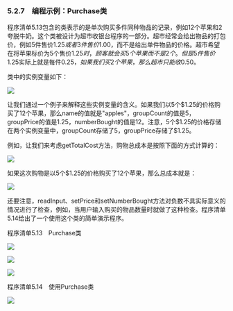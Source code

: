    

### 5.2.7　编程示例：Purchase类

程序清单5.13包含的类表示的是单次购买多件同种物品的记录，例如12个苹果和2夸脱牛奶。这个类被设计为超市收银台程序的一部分。超市经常会给出物品的打包价，例如5件售价$1.25或者3件售价$1.00，而不是给出单件物品的价格。超市希望在将苹果标价为5个售价$1.25时，顾客就会买5个苹果而不是2个。但是5件售价$1.25实际上就是每件$0.25，如果我们买2个苹果，那么超市只能收$0.50。

类中的实例变量如下：

![](0-Assets/Epubook/程序员编程语言经典合集（计算机科学丛书5册套装），javapython编程语言含经典教材龙书《编译原理》%20(Bruce%20Eckel%20%20Alfred%20V.%20Aho%20%20Monica%20S.%20Lam%20etc.)%20(Z-Library)/images/image10210.jpeg)

让我们通过一个例子来解释这些实例变量的含义。如果我们以5个$1.25的价格购买了12个苹果，那么name的值就是"apples"，groupCount的值是5，groupPrice的值是1.25，numberBought的值是12。注意，5个$1.25的价格存储在两个实例变量中，groupCount存储了5，groupPrice存储了$1.25。

例如，让我们来考虑getTotalCost方法，购物总成本是按照下面的方式计算的：

![](../Images/image10211.gif)

如果这次购物是以5个$1.25的价格购买了12个苹果，那么总成本就是：

![](../Images/image10212.gif)

还要注意，readInput、setPrice和setNumberBought方法对负数不具实际意义的情况进行了检查，例如，当用户输入购买的物品数量时就做了这种检查。程序清单5.14给出了一个使用这个类的简单演示程序。

程序清单5.13　Purchase类

![](0-Assets/Epubook/程序员编程语言经典合集（计算机科学丛书5册套装），javapython编程语言含经典教材龙书《编译原理》%20(Bruce%20Eckel%20%20Alfred%20V.%20Aho%20%20Monica%20S.%20Lam%20etc.)%20(Z-Library)/images/image10213.jpeg)

![](0-Assets/Epubook/程序员编程语言经典合集（计算机科学丛书5册套装），javapython编程语言含经典教材龙书《编译原理》%20(Bruce%20Eckel%20%20Alfred%20V.%20Aho%20%20Monica%20S.%20Lam%20etc.)%20(Z-Library)/images/image10214.jpeg)

![](0-Assets/Epubook/程序员编程语言经典合集（计算机科学丛书5册套装），javapython编程语言含经典教材龙书《编译原理》%20(Bruce%20Eckel%20%20Alfred%20V.%20Aho%20%20Monica%20S.%20Lam%20etc.)%20(Z-Library)/images/image10215.jpeg)

程序清单5.14　使用Purchase类

![](0-Assets/Epubook/程序员编程语言经典合集（计算机科学丛书5册套装），javapython编程语言含经典教材龙书《编译原理》%20(Bruce%20Eckel%20%20Alfred%20V.%20Aho%20%20Monica%20S.%20Lam%20etc.)%20(Z-Library)/images/image10216.jpeg)